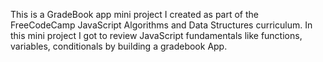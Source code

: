 This is a GradeBook app mini project I created as part of the FreeCodeCamp JavaScript Algorithms and Data Structures curriculum. In this mini project I got to review JavaScript fundamentals like functions, variables, conditionals by building a gradebook App.
